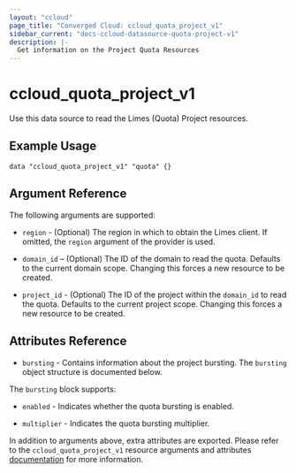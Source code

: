 ```yaml
---
layout: "ccloud"
page_title: "Converged Cloud: ccloud_quota_project_v1"
sidebar_current: "docs-ccloud-datasource-quota-project-v1"
description: |-
  Get information on the Project Quota Resources
---
```


# ccloud\_quota\_project\_v1

Use this data source to read the Limes (Quota) Project resources.

## Example Usage

```hcl
data "ccloud_quota_project_v1" "quota" {}
```

## Argument Reference

The following arguments are supported:

* `region` - (Optional) The region in which to obtain the Limes client. If
  omitted, the `region` argument of the provider is used.

* `domain_id` – (Optional) The ID of the domain to read the quota. Defaults to
  the current domain scope. Changing this forces a new resource to be created.

* `project_id` - (Optional) The ID of the project within the `domain_id` to
  read the quota. Defaults to the current project scope. Changing this forces a
  new resource to be created.

## Attributes Reference

* `bursting` -  Contains information about the project bursting. The `bursting`
  object structure is documented below.

The `bursting` block supports:

* `enabled` - Indicates whether the quota bursting is enabled.

* `multiplier` - Indicates the quota bursting multiplier.

In addition to arguments above, extra attributes are exported. Please refer
to the `ccloud_quota_project_v1` resource arguments and attributes
[documentation](../resources/quota_project_v1.html) for more information.
